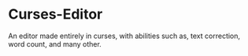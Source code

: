 # Curses-Editor
An editor made entirely in curses, with abilities such as, text correction, word count, and many other.
